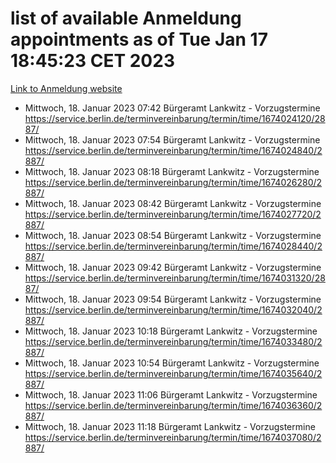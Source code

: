 # list of available Anmeldung appointments as of Tue Jan 17 18:45:23 CET 2023
[Link to Anmeldung website](https://service.berlin.de/terminvereinbarung/termin/tag.php?termin=0&anliegen[]=120686&dienstleisterlist=122210,122217,327316,122219,327312,122227,327314,122231,327346,122243,327348,122252,329742,122260,329745,122262,329748,122254,329751,122271,327278,122273,327274,122277,327276,330436,122280,327294,122282,327290,122284,327292,327539,122291,327270,122285,327266,122286,327264,122296,327268,150230,329760,122301,327282,122297,327286,122294,327284,122312,329763,122314,329775,122304,327330,122311,327334,122309,327332,122281,327352,122279,329772,122276,327324,122274,327326,122267,329766,122246,327318,122251,327320,122257,327322,122208,327298,122226,327300,121362,121364&herkunft=http%3A%2F%2Fservice.berlin.de%2Fdienstleistung%2F120686%2F)
- Mittwoch, 18. Januar 2023 07:42 Bürgeramt Lankwitz - Vorzugstermine https://service.berlin.de/terminvereinbarung/termin/time/1674024120/2887/
- Mittwoch, 18. Januar 2023 07:54 Bürgeramt Lankwitz - Vorzugstermine https://service.berlin.de/terminvereinbarung/termin/time/1674024840/2887/
- Mittwoch, 18. Januar 2023 08:18 Bürgeramt Lankwitz - Vorzugstermine https://service.berlin.de/terminvereinbarung/termin/time/1674026280/2887/
- Mittwoch, 18. Januar 2023 08:42 Bürgeramt Lankwitz - Vorzugstermine https://service.berlin.de/terminvereinbarung/termin/time/1674027720/2887/
- Mittwoch, 18. Januar 2023 08:54 Bürgeramt Lankwitz - Vorzugstermine https://service.berlin.de/terminvereinbarung/termin/time/1674028440/2887/
- Mittwoch, 18. Januar 2023 09:42 Bürgeramt Lankwitz - Vorzugstermine https://service.berlin.de/terminvereinbarung/termin/time/1674031320/2887/
- Mittwoch, 18. Januar 2023 09:54 Bürgeramt Lankwitz - Vorzugstermine https://service.berlin.de/terminvereinbarung/termin/time/1674032040/2887/
- Mittwoch, 18. Januar 2023 10:18 Bürgeramt Lankwitz - Vorzugstermine https://service.berlin.de/terminvereinbarung/termin/time/1674033480/2887/
- Mittwoch, 18. Januar 2023 10:54 Bürgeramt Lankwitz - Vorzugstermine https://service.berlin.de/terminvereinbarung/termin/time/1674035640/2887/
- Mittwoch, 18. Januar 2023 11:06 Bürgeramt Lankwitz - Vorzugstermine https://service.berlin.de/terminvereinbarung/termin/time/1674036360/2887/
- Mittwoch, 18. Januar 2023 11:18 Bürgeramt Lankwitz - Vorzugstermine https://service.berlin.de/terminvereinbarung/termin/time/1674037080/2887/
